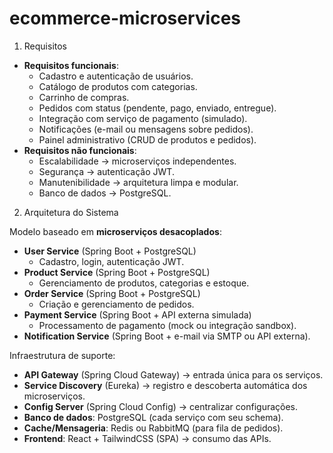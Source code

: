 # ecommerce-microservices

1. Requisitos

- **Requisitos funcionais**:
    - Cadastro e autenticação de usuários.
    - Catálogo de produtos com categorias.
    - Carrinho de compras.
    - Pedidos com status (pendente, pago, enviado, entregue).
    - Integração com serviço de pagamento (simulado).
    - Notificações (e-mail ou mensagens sobre pedidos).
    - Painel administrativo (CRUD de produtos e pedidos).
- **Requisitos não funcionais**:
    - Escalabilidade → microserviços independentes.
    - Segurança → autenticação JWT.
    - Manutenibilidade → arquitetura limpa e modular.
    - Banco de dados → PostgreSQL.

2. Arquitetura do Sistema

Modelo baseado em **microserviços desacoplados**:

- **User Service** (Spring Boot + PostgreSQL)
    - Cadastro, login, autenticação JWT.
- **Product Service** (Spring Boot + PostgreSQL)
    - Gerenciamento de produtos, categorias e estoque.
- **Order Service** (Spring Boot + PostgreSQL)
    - Criação e gerenciamento de pedidos.
- **Payment Service** (Spring Boot + API externa simulada)
    - Processamento de pagamento (mock ou integração sandbox).
- **Notification Service** (Spring Boot + e-mail via SMTP ou API externa).

Infraestrutura de suporte:

- **API Gateway** (Spring Cloud Gateway) → entrada única para os serviços.
- **Service Discovery** (Eureka) → registro e descoberta automática dos microserviços.
- **Config Server** (Spring Cloud Config) → centralizar configurações.
- **Banco de dados**: PostgreSQL (cada serviço com seu schema).
- **Cache/Mensageria**: Redis ou RabbitMQ (para fila de pedidos).
- **Frontend**: React + TailwindCSS (SPA) → consumo das APIs.